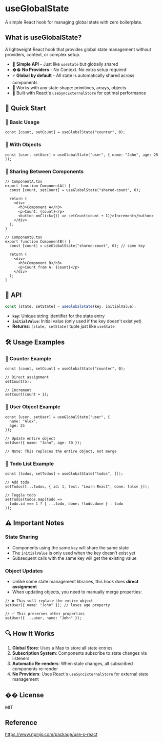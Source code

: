 # useGlobalState

A simple React hook for managing global state with zero boilerplate.

## What is useGlobalState?

A lightweight React hook that provides global state management without providers, context, or complex setup.

- 🧠 **Simple API** - Just like `useState` but globally shared
- �� **No Providers** - No Context. No extra setup required
- ⚡ **Global by default** - All state is automatically shared across components
- 🧩 Works with any state shape: primitives, arrays, objects
- 🧼 Built with React's `useSyncExternalStore` for optimal performance

## 🚀 Quick Start

### 🔸 Basic Usage

```tsx
const [count, setCount] = useGlobalState("counter", 0);
```

### 🔸 With Objects

```tsx
const [user, setUser] = useGlobalState("user", { name: "John", age: 25 });
```

### 🔸 Sharing Between Components

```tsx
// ComponentA.tsx
export function ComponentA() {
  const [count, setCount] = useGlobalState("shared-count", 0);

  return (
    <div>
      <h3>Component A</h3>
      <p>Count: {count}</p>
      <button onClick={() => setCount(count + 1)}>Increment</button>
    </div>
  );
}

// ComponentB.tsx
export function ComponentB() {
  const [count] = useGlobalState("shared-count", 0); // same key

  return (
    <div>
      <h3>Component B</h3>
      <p>Count from A: {count}</p>
    </div>
  );
}
```

## 🧩 API

```ts
const [state, setState] = useGlobalState(key, initialValue);
```

- **`key`**: Unique string identifier for the state entry
- **`initialValue`**: Initial value (only used if the key doesn't exist yet)
- **Returns**: `[state, setState]` tuple just like `useState`

## 🛠️ Usage Examples

### 🔢 Counter Example

```tsx
const [count, setCount] = useGlobalState("counter", 0);

// Direct assignment
setCount(5);

// Increment
setCount(count + 1);
```

### 🧍 User Object Example

```tsx
const [user, setUser] = useGlobalState("user", { 
  name: "Alex", 
  age: 25 
});

// Update entire object
setUser({ name: "John", age: 30 });

// Note: This replaces the entire object, not merge
```

### 📝 Todo List Example

```tsx
const [todos, setTodos] = useGlobalState("todos", []);

// Add todo
setTodos([...todos, { id: 1, text: "Learn React", done: false }]);

// Toggle todo
setTodos(todos.map(todo => 
  todo.id === 1 ? { ...todo, done: !todo.done } : todo
));
```

## ⚠️ Important Notes

### State Sharing
- Components using the same `key` will share the same state
- The `initialValue` is only used when the key doesn't exist yet
- Subsequent calls with the same key will get the existing value

### Object Updates
- Unlike some state management libraries, this hook does **direct assignment**
- When updating objects, you need to manually merge properties:

```tsx
// ❌ This will replace the entire object
setUser({ name: "John" }); // loses age property

// ✅ This preserves other properties
setUser({ ...user, name: "John" });
```

## 🔍 How It Works

1. **Global Store**: Uses a Map to store all state entries
2. **Subscription System**: Components subscribe to state changes via listeners
3. **Automatic Re-renders**: When state changes, all subscribed components re-render
4. **No Providers**: Uses React's `useSyncExternalStore` for external state management

## �� License

MIT

## Reference

https://www.npmjs.com/package/use-s-react
